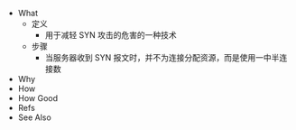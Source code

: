 - What
	- 定义
		- 用于减轻 SYN 攻击的危害的一种技术
	- 步骤
		- 当服务器收到 SYN 报文时，并不为连接分配资源，而是使用一中半连接数
- Why
- How
- How Good
- Refs
- See Also